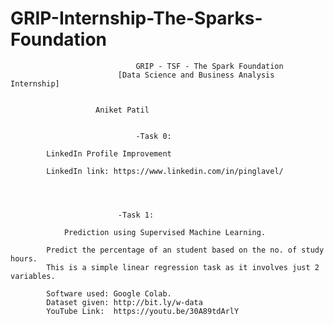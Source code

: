 # GRIP-Internship-The-Sparks-Foundation

  
                                GRIP - TSF - The Spark Foundation 
                            [Data Science and Business Analysis Internship]
                       
           
					   Aniket Patil
                                         
                      
                      			-Task 0: 
		   
			LinkedIn Profile Improvement
                     
		   	LinkedIn link: https://www.linkedin.com/in/pinglavel/
       
       
       
       
                  			-Task 1:
		   
		    	Prediction using Supervised Machine Learning.
		   
		   	Predict the percentage of an student based on the no. of study hours.
		  	This is a simple linear regression task as it involves just 2 variables.
           
			Software used: Google Colab.
			Dataset given: http://bit.ly/w-data
			YouTube Link:  https://youtu.be/30A89tdArlY
	
